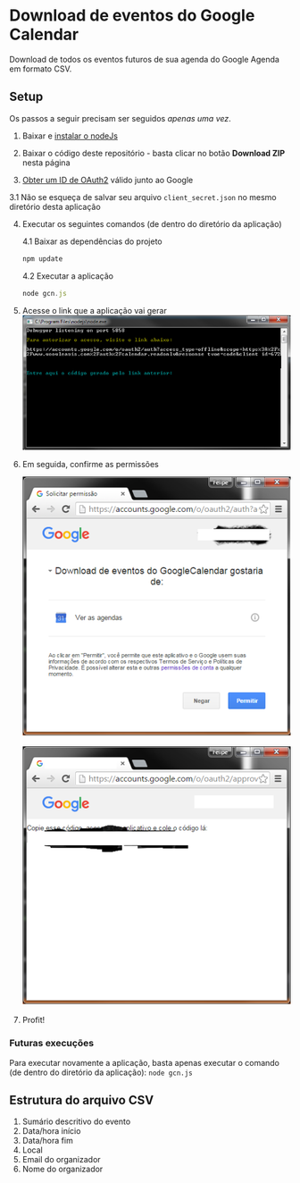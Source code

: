 ﻿# Download de eventos do Google Calendar

Download de todos os eventos futuros de sua agenda do Google Agenda em formato CSV.

## Setup

Os passos a seguir precisam ser seguidos *apenas uma vez*.

1. Baixar e [instalar o nodeJs](https://nodejs.org/en/download/)

2. Baixar o código deste repositório - basta clicar no botão **Download ZIP** nesta página

3. [Obter um ID de OAuth2](https://developers.google.com/google-apps/calendar/quickstart/nodejs#step_1_turn_on_the_api_name) válido junto ao Google

  3.1 Não se esqueça de salvar seu arquivo `client_secret.json` no mesmo diretório desta aplicação
  
4. Executar os seguintes comandos (de dentro do diretório da aplicação)

    4.1 Baixar as dependências do projeto
    ```javascript
    npm update
    ```

    4.2 Executar a aplicação
    ```javascript
    node gcn.js
    ```
5. Acesse o link que a aplicação vai gerar
    ![](LinkOAuth.png)

6. Em seguida, confirme as permissões

    ![](Autorizacao.png)

    ![](Segredo.png)
7. Profit!

### Futuras execuções
Para executar novamente a aplicação, basta apenas executar o comando (de dentro do diretório da aplicação): `node gcn.js`

## Estrutura do arquivo CSV
   
  1. Sumário descritivo do evento
  2. Data/hora início
  3. Data/hora fim
  4. Local
  5. Email do organizador
  6. Nome do organizador
